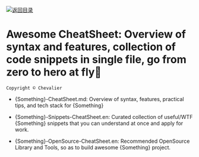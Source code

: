 [![返回目录](https://parg.co/UCb)](https://github.com/wxyyxc1992/Awesome-CheatSheet)

# Awesome CheatSheet: Overview of syntax and features, collection of code snippets in single file, go from zero to hero at fly🚀

`Copyright © Chevalier`

* {Something}-CheatSheet.md: Overview of syntax, features, practical tips, and tech stack for {Something}

* {Something}-Snippets-CheatSheet.en: Curated collection of useful/WTF {Something} snippets that you can understand at once and apply for work.

* {Something}-OpenSource-CheatSheet.en: Recommended OpenSource Library and Tools, so as to build awesome {Something} project.
